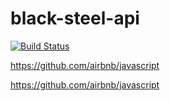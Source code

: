 # black-steel-api

[![Build Status](https://jenkins.besirevic.dev/buildStatus/icon?job=BlackSteelMultiPipeline%2Fmain&build=38)](https://jenkins.besirevic.dev/job/BlackSteelMultiPipeline/job/main/38/)

https://github.com/airbnb/javascript

https://github.com/airbnb/javascript
